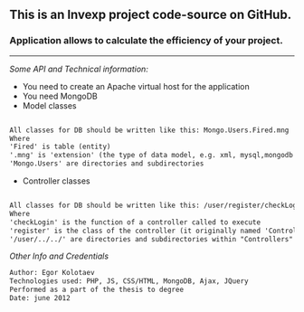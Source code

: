 ## This is an Invexp project code-source on GitHub.

### Application allows to calculate the efficiency of your project.
___

*Some API and Technical information:*

* You need to create an Apache virtual host for the application
* You need MongoDB
* Model classes

``` html

All classes for DB should be written like this: Mongo.Users.Fired.mng
Where
'Fired' is table (entity)
'.mng' is 'extension' (the type of data model, e.g. xml, mysql,mongodb etc.)
'Mongo.Users' are directories and subdirectories
```

* Controller classes

``` html

All classes for DB should be written like this: /user/register/checkLogin
Where
'checkLogin' is the function of a controller called to execute
'register' is the class of the controller (it originally named 'ControllerRegister' so the last word is taken)
'/user/../../' are directories and subdirectories within "Controllers" directory
```

*Other Info and Credentials*
``` html
Author: Egor Kolotaev
Technologies used: PHP, JS, CSS/HTML, MongoDB, Ajax, JQuery
Performed as a part of the thesis to degree
Date: june 2012
```
